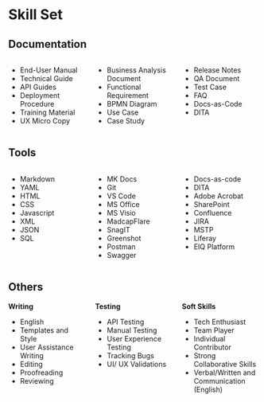 # Skill Set

## Documentation
<div style="display: flex; gap: 20px;">
  <div style="flex: 1;">
  <ul>
  <li>End-User Manual</li>
  <li>Technical Guide</li>
  <li>API Guides</li>
  <li>Deployment Procedure</li>
  <li>Training Material</li>
  <li>UX Micro Copy</li>
  </ul>
  </div>

  <div style="flex: 1;">
    <ul>
  <li>Business Analysis Document</li>
  <li>Functional Requirement</li>
  <li>BPMN Diagram</li>
  <li>Use Case</li>
  <li>Case Study</li>
  </ul>

  </div>

  <div style="flex: 1;">
    <ul>
  <li>Release Notes</li>
  <li>QA Document</li>
  <li>Test Case</li>
  <li>FAQ</li>
  <li>Docs-as-Code</li>
  <li>DITA</li>
  </ul>

  </div>
</div>
 
## Tools
<div style="display: flex; gap: 20px;">
  <div style="flex: 1;">
    <ul>
  <li>Markdown</li>
  <li>YAML</li>
  <li>HTML</li>
  <li>CSS</li>
  <li>Javascript</li>
  <li>XML</li>
  <li>JSON</li>
  <li>SQL</li>
  </ul>
  </div>

  <div style="flex: 1;">
    <ul>
  <li>MK Docs</li>
  <li>Git</li>
  <li>VS Code</li>
  <li>MS Office</li>
  <li>MS Visio</li>
  <li>MadcapFlare</li>
  <li>SnagIT</li>
  <li>Greenshot</li>
  <li>Postman</li>
  <li>Swagger</li>
  </ul>
  </div>
  
  <div style="flex: 1;">
    <ul>
  <li>Docs-as-code</li>
  <li>DITA</li>
  <li>Adobe Acrobat</li>
  <li>SharePoint</li>
  <li>Confluence</li>
  <li>JIRA</li>
  <li>MSTP</li>
  <li>Liferay</li>
  <li>EIQ Platform</li>
  </ul>
  </div>
</div>

## Others

<div style="display: flex; gap: 20px;">
  <div style="flex: 1;">
  <b>Writing</b>
    <ul>
  <li>English</li>
  <li>Templates and Style</li>
  <li>User Assistance Writing</li>
  <li>Editing</li>
  <li>Proofreading</li>
  <li>Reviewing</li>
  </ul>
  </div>

  <div style="flex: 1;">
  <b>Testing</b>
    <ul>
  <li>API Testing</li>
  <li>Manual Testing</li>
  <li>User Experience Testing</li>
  <li>Tracking Bugs</li>
  <li>UI/ UX Validations</li>
  </ul>
  </div>
  
  <div style="flex: 1;">
  <b>Soft Skills</b>
    <ul>
  <li>Tech Enthusiast</li>
  <li>Team Player</li>
  <li>Individual Contributor</li>
  <li>Strong Collaborative Skills</li>
  <li>Verbal/Written and Communication (English)</li>
  </ul>
  </div>
</div>

